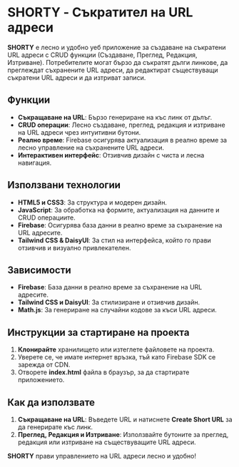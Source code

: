 # SHORTY - Съкратител на URL адреси

**SHORTY** е лесно и удобно уеб приложение за създаване на съкратени URL адреси с CRUD функции (Създаване, Преглед, Редакция, Изтриване). Потребителите могат бързо да съкратят дълги линкове, да преглеждат съхранените URL адреси, да редактират съществуващи съкратени URL адреси и да изтриват записи.

## Функции
- **Съкращаване на URL**: Бързо генериране на къс линк от дълъг.
- **CRUD операции**: Лесно създаване, преглед, редакция и изтриване на URL адреси чрез интуитивни бутони.
- **Реално време**: Firebase осигурява актуализация в реално време за лесно управление на съхранените URL адреси.
- **Интерактивен интерфейс**: Отзивчив дизайн с чиста и лесна навигация.

## Използвани технологии

- **HTML5 и CSS3**: За структура и модерен дизайн.
- **JavaScript**: За обработка на формите, актуализация на данните и CRUD операциите.
- **Firebase**: Осигурява база данни в реално време за съхранение на URL адресите.
- **Tailwind CSS & DaisyUI**: За стил на интерфейса, който го прави отзивчив и визуално привлекателен.

## Зависимости

- **Firebase**: База данни в реално време за съхранение на URL адресите.
- **Tailwind CSS и DaisyUI**: За стилизиране и отзивчив дизайн.
- **Math.js**: За генериране на случайни кодове за къси URL адреси.

## Инструкции за стартиране на проекта

1. **Клонирайте** хранилището или изтеглете файловете на проекта.
2. Уверете се, че имате интернет връзка, тъй като Firebase SDK се зарежда от CDN.
3. Отворете **index.html** файла в браузър, за да стартирате приложението.


## Как да използвате

1. **Съкращаване на URL**: Въведете URL и натиснете **Create Short URL** за да генерирате къс линк.
2. **Преглед, Редакция и Изтриване**: Използвайте бутоните за преглед, редакция или изтриване на съществуващите URL адреси.

**SHORTY** прави управлението на URL адреси лесно и удобно!
